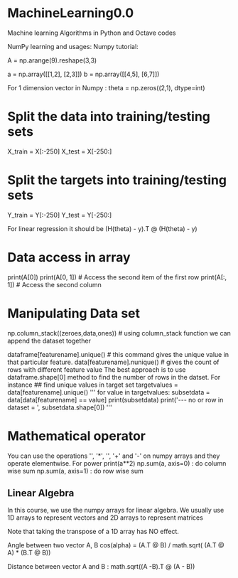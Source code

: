 # MachineLearning0.0
Machine learning Algorithms in Python and Octave codes

NumPy learning and usages: 
Numpy tutorial:

A = np.arange(9).reshape(3,3)


a = np.array([[1,2], 
              [2,3]])
b = np.array([[4,5],
              [6,7]])
              
For 1 dimension vector in Numpy : theta = np.zeros((2,1),  dtype=int)

# Split the data into training/testing sets
X_train = X[:-250]
X_test = X[-250:]
 
# Split the targets into training/testing sets
Y_train = Y[:-250]
Y_test = Y[-250:]
              
              
For linear regression it should be (H(theta) - y).T @ (H(theta) - y)

# Data access in array 
print(A[0]) 
print(A[0, 1]) # Access the second item of the first row
print(A[:, 1]) # Access the second column

# Manipulating Data set
np.column_stack((zeroes,data,ones)) # using column_stack function we can append the dataset together

dataframe[featurename].unique() # this command gives the unique value in that particular feature.
data[featurename].nunique()  # gives the count of rows with different feature value
The best approach is to use dataframe.shape[0] method to find the number of rows in the datset.
For instance ## find unique values in target set
targetvalues = data[featurename].unique()
'''
for value in targetvalues:
    subsetdata = data[data[featurename] == value]
    print(subsetdata)
    print('--- no or row in dataset = ', subsetdata.shape[0])
'''
# Mathematical operator
You can use the operations '', '*', '', '+' and '-' on numpy arrays and they operate elementwise.
For power print(a**2)
np.sum(a, axis=0) : do column wise sum
np.sum(a, axis=1) : do row wise sum

## Linear Algebra

In this course, we use the numpy arrays for linear algebra.
We usually use 1D arrays to represent vectors and 2D arrays to represent
matrices

Note that taking the transpose of a 1D array has NO effect.

Angle between two vector A, B 
cos(alpha) = (A.T @ B) / math.sqrt( (A.T @ A) * (B.T @ B))

Distance between vector A and B : math.sqrt((A -B).T @ (A - B))
